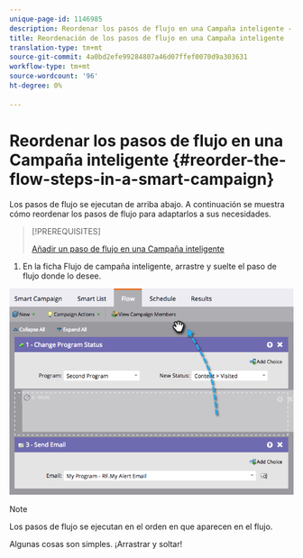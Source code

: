```yaml
---
unique-page-id: 1146985
description: Reordenar los pasos de flujo en una Campaña inteligente - Documentos de marketing - Documentación del producto
title: Reordenación de los pasos de flujo en una Campaña inteligente
translation-type: tm+mt
source-git-commit: 4a0bd2efe99284807a46d07ffef0070d9a303631
workflow-type: tm+mt
source-wordcount: '96'
ht-degree: 0%

---
```



# Reordenar los pasos de flujo en una Campaña inteligente {#reorder-the-flow-steps-in-a-smart-campaign}

Los pasos de flujo se ejecutan de arriba abajo. A continuación se muestra cómo reordenar los pasos de flujo para adaptarlos a sus necesidades.

>[!PREREQUISITES]
>
>[Añadir un paso de flujo en una Campaña inteligente](/help/marketo/product-docs/core-marketo-concepts/smart-campaigns/flow-actions/add-a-flow-step-to-a-smart-campaign.md)

1. En la ficha Flujo de campaña inteligente, arrastre y suelte el paso de flujo donde lo desee.

![](assets/image2014-9-22-13-3a49-3a11.png)

>[!NOTE]
>
>Los pasos de flujo se ejecutan en el orden en que aparecen en el flujo.

Algunas cosas son simples. ¡Arrastrar y soltar!

